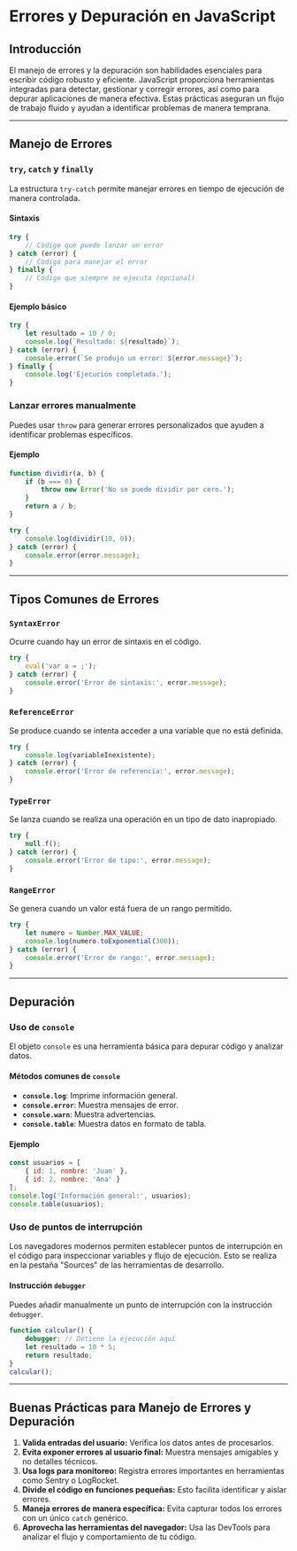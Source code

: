 # Errores y Depuración en JavaScript

## Introducción

El manejo de errores y la depuración son habilidades esenciales para escribir código robusto y eficiente. JavaScript proporciona herramientas integradas para detectar, gestionar y corregir errores, así como para depurar aplicaciones de manera efectiva. Estas prácticas aseguran un flujo de trabajo fluido y ayudan a identificar problemas de manera temprana.

---

## Manejo de Errores

### `try`, `catch` y `finally`
La estructura `try-catch` permite manejar errores en tiempo de ejecución de manera controlada.

#### Sintaxis
```javascript
try {
    // Código que puede lanzar un error
} catch (error) {
    // Código para manejar el error
} finally {
    // Código que siempre se ejecuta (opcional)
}
```

#### Ejemplo básico
```javascript
try {
    let resultado = 10 / 0;
    console.log(`Resultado: ${resultado}`);
} catch (error) {
    console.error(`Se produjo un error: ${error.message}`);
} finally {
    console.log('Ejecución completada.');
}
```

### Lanzar errores manualmente
Puedes usar `throw` para generar errores personalizados que ayuden a identificar problemas específicos.

#### Ejemplo
```javascript
function dividir(a, b) {
    if (b === 0) {
        throw new Error('No se puede dividir por cero.');
    }
    return a / b;
}

try {
    console.log(dividir(10, 0));
} catch (error) {
    console.error(error.message);
}
```

---

## Tipos Comunes de Errores

### `SyntaxError`
Ocurre cuando hay un error de sintaxis en el código.
```javascript
try {
    eval('var a = ;');
} catch (error) {
    console.error('Error de sintaxis:', error.message);
}
```

### `ReferenceError`
Se produce cuando se intenta acceder a una variable que no está definida.
```javascript
try {
    console.log(variableInexistente);
} catch (error) {
    console.error('Error de referencia:', error.message);
}
```

### `TypeError`
Se lanza cuando se realiza una operación en un tipo de dato inapropiado.
```javascript
try {
    null.f();
} catch (error) {
    console.error('Error de tipo:', error.message);
}
```

### `RangeError`
Se genera cuando un valor está fuera de un rango permitido.
```javascript
try {
    let numero = Number.MAX_VALUE;
    console.log(numero.toExponential(300));
} catch (error) {
    console.error('Error de rango:', error.message);
}
```

---

## Depuración

### Uso de `console`
El objeto `console` es una herramienta básica para depurar código y analizar datos.

#### Métodos comunes de `console`
- **`console.log`**: Imprime información general.
- **`console.error`**: Muestra mensajes de error.
- **`console.warn`**: Muestra advertencias.
- **`console.table`**: Muestra datos en formato de tabla.

#### Ejemplo
```javascript
const usuarios = [
    { id: 1, nombre: 'Juan' },
    { id: 2, nombre: 'Ana' }
];
console.log('Información general:', usuarios);
console.table(usuarios);
```

### Uso de puntos de interrupción
Los navegadores modernos permiten establecer puntos de interrupción en el código para inspeccionar variables y flujo de ejecución. Esto se realiza en la pestaña "Sources" de las herramientas de desarrollo.

#### Instrucción `debugger`
Puedes añadir manualmente un punto de interrupción con la instrucción `debugger`.
```javascript
function calcular() {
    debugger; // Detiene la ejecución aquí
    let resultado = 10 * 5;
    return resultado;
}
calcular();
```

---

## Buenas Prácticas para Manejo de Errores y Depuración

1. **Valida entradas del usuario:** Verifica los datos antes de procesarlos.
2. **Evita exponer errores al usuario final:** Muestra mensajes amigables y no detalles técnicos.
3. **Usa logs para monitoreo:** Registra errores importantes en herramientas como Sentry o LogRocket.
4. **Divide el código en funciones pequeñas:** Esto facilita identificar y aislar errores.
5. **Maneja errores de manera específica:** Evita capturar todos los errores con un único `catch` genérico.
6. **Aprovecha las herramientas del navegador:** Usa las DevTools para analizar el flujo y comportamiento de tu código.